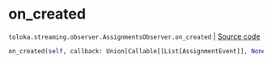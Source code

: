# on_created
`toloka.streaming.observer.AssignmentsObserver.on_created` | [Source code](https://github.com/Toloka/toloka-kit/blob/v1.0.1/src/streaming/observer.py#L383)

```python
on_created(self, callback: Union[Callable[[List[AssignmentEvent]], None], Callable[[List[AssignmentEvent]], Awaitable[None]]])
```

